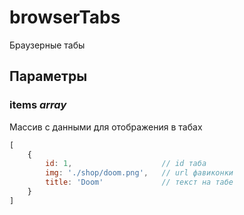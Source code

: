 # browserTabs

Браузерные табы

## Параметры

### items *array*

Массив с данными для отображения в табах

```javascript
[
    {
        id: 1,                    // id таба
        img: './shop/doom.png',   // url фавиконки
        title: 'Doom'             // текст на табе
    }
]
```
